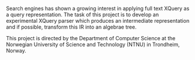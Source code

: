 Search engines has shown a growing interest in applying full text XQuery as a query representation. The task of this project is to develop an experimental XQuery parser which produces an intermediate representation and if possible, transform this IR into an algebrae tree.

This project is directed by the Department of Computer Science at the Norwegian University of Science and Technology (NTNU) in Trondheim, Norway.